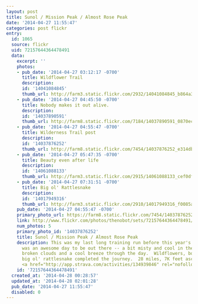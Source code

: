 ```yaml
---
layout: post
title: Sunol / Mission Peak / Almost Rose Peak
date: '2014-04-27 11:55:47'
categories: post flickr
entry:
  id: 1065
  source: flickr
  uid: 72157644364478491
  data:
    excerpt: ''
    photos:
    - pub_date: '2014-04-27 03:12:17 -0700'
      title: Wildflower Trail
      description: 
      id: '14041084845'
      thumb_url: http://farm3.static.flickr.com/2932/14041084845_b864a3e48c_s.jpg
    - pub_date: '2014-04-27 04:45:50 -0700'
      title: Nobody makes it out alive.
      description: 
      id: '14037890591'
      thumb_url: http://farm8.static.flickr.com/7184/14037890591_0870ec3071_s.jpg
    - pub_date: '2014-04-27 04:55:47 -0700'
      title: Wilderness Trail post
      description: 
      id: '14037876252'
      thumb_url: http://farm8.static.flickr.com/7454/14037876252_e314dbeb09_s.jpg
    - pub_date: '2014-04-27 05:47:35 -0700'
      title: Beauty even after life
      description: 
      id: '14061088133'
      thumb_url: http://farm3.static.flickr.com/2915/14061088133_cef0df6b55_s.jpg
    - pub_date: '2014-04-27 07:31:51 -0700'
      title: Big ol' Rattlesnake
      description: 
      id: '14017949316'
      thumb_url: http://farm3.static.flickr.com/2910/14017949316_f0085a0ff3_s.jpg
    pub_date: '2014-04-27 04:55:47 -0700'
    primary_photo_url: https://farm8.static.flickr.com/7454/14037876252_e314dbeb09_m.jpg
    link: http://www.flickr.com/photos/thenobot/sets/72157644364478491/
    num_photos: 5
    primary_photo_id: '14037876252'
    title: Sunol / Mission Peak / Almost Rose Peak
    description: This was my last long training run before this year's Ohlone 50K.  It
      was an awesome day to be out there -- a bit misty and cool in the morning, then
      broken clouds and a cool breeze through the day.  Wildflowers, bones, and a
      big ol' rattlesnake completed the journey.  28 miles, 7K feet ascent, 6h30m
      <a href="http://app.strava.com/activities/134939846" rel="nofollow">app.strava.com/activities/134939846</a>
    id: '72157644364478491'
  created_at: '2014-04-28 00:28:57'
  updated_at: '2014-04-28 02:01:28'
  pub_date: '2014-04-27 11:55:47'
  disabled: 0
---
```

